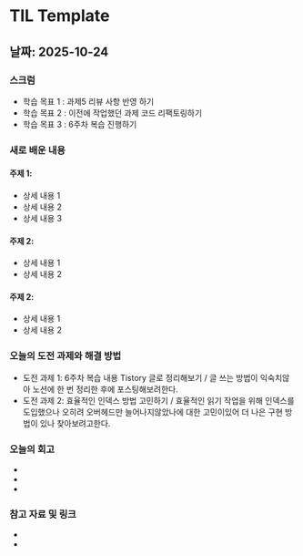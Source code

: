 # TIL Template

## 날짜: 2025-10-24

### 스크럼
- 학습 목표 1 : 과제5 리뷰 사항 반영 하기
- 학습 목표 2 : 이전에 작업했던 과제 코드 리팩토링하기
- 학습 목표 3 : 6주차 복습 진행하기

### 새로 배운 내용
#### 주제 1: 
- 상세 내용 1
- 상세 내용 2
- 상세 내용 3

#### 주제 2: 
- 상세 내용 1
- 상세 내용 2

#### 주제 2: 
- 상세 내용 1
- 상세 내용 2

### 오늘의 도전 과제와 해결 방법
- 도전 과제 1: 6주차 복습 내용 Tistory 글로 정리해보기 / 글 쓰는 방법이 익숙치않아 노션에 한 번 정리한 후에 포스팅해보려한다.
- 도전 과제 2: 효율적인 인덱스 방법 고민하기 / 효율적인 읽기 작업을 위해 인덱스를 도입했으나 오히려 오버헤드만 늘어나지않았나에 대한 고민이있어 더 나은 구현 방법이 있나 찾아보려고한다.

### 오늘의 회고
- 
- 
- 

### 참고 자료 및 링크
- 
- 